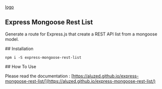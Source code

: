 [logo](https://raw.githubusercontent.com/aluzed/express-mongoose-rest-list/dev/logo/logo.png)

## Express Mongoose Rest List

Generate a route for Express.js that create a REST API list from a mongoose model.

## Installation

```
npm i -S express-mongoose-rest-list
```

## How To Use

Please read the documentation : [https://aluzed.github.io/express-mongoose-rest-list/](https://aluzed.github.io/express-mongoose-rest-list/)